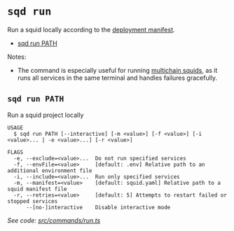 `sqd run`
=========

Run a squid locally according to the [deployment manifest](/cloud/reference/manifest).

* [sqd run PATH](#sqd-run-path)

Notes:
 - The command is especially useful for running [multichain squids](/sdk/resources/multichain), as it runs all services in the same terminal and handles failures gracefully.

## `sqd run PATH`

Run a squid project locally

```
USAGE
  $ sqd run PATH [--interactive] [-m <value>] [-f <value>] [-i <value>... | -e <value>...] [-r <value>]

FLAGS
  -e, --exclude=<value>...  Do not run specified services
  -f, --envFile=<value>     [default: .env] Relative path to an additional environment file
  -i, --include=<value>...  Run only specified services
  -m, --manifest=<value>    [default: squid.yaml] Relative path to a squid manifest file
  -r, --retries=<value>     [default: 5] Attempts to restart failed or stopped services
      --[no-]interactive    Disable interactive mode
```

_See code: [src/commands/run.ts](https://github.com/subsquid/squid-cli/blob/master/src/commands/run.ts)_
